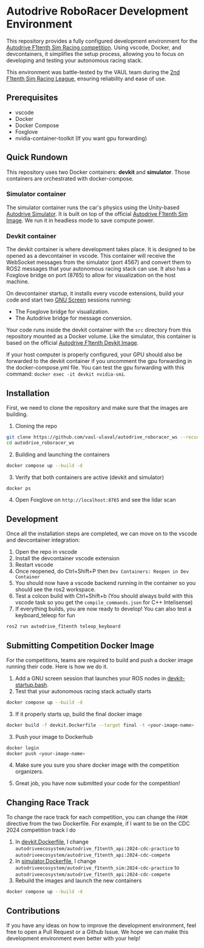 # Autodrive RoboRacer Development Environment

This repository provides a fully configured development environment for the [Autodrive F1tenth Sim Racing competition](https://github.com/AutoDRIVE-Ecosystem/AutoDRIVE-F1TENTH-Sim-Racing/). Using vscode, Docker, and devcontainers, it simplifies the setup process, allowing you to focus on developing and testing your autonomous racing stack.

This environment was battle-tested by the VAUL team during the [2nd F1tenth Sim Racing League](https://autodrive-ecosystem.github.io/competitions/f1tenth-sim-racing-cdc-2024/), ensuring reliability and ease of use.

## Prerequisites

- vscode
- Docker
- Docker Compose
- Foxglove
- nvidia-container-toolkit (If you want gpu forwarding)

## Quick Rundown

This repository uses two Docker containers: **devkit** and **simulator**. Those containers are orchestrated with docker-compose.

### Simulator container

The simulator container runs the car's physics using the Unity-based [Autodrive Simulator](https://github.com/AutoDRIVE-Ecosystem/AutoDRIVE/tree/AutoDRIVE-Simulator). It is built on top of the official [Autodrive F1tenth Sim Image](https://hub.docker.com/r/autodriveecosystem/autodrive_f1tenth_sim). We run it in headless mode to save compute power.

### Devkit container

The devkit container is where development takes place. It is designed to be opened as a devcontainer in vscode. This container will receive the WebSocket messages from the simulator (port 4567) and convert them to ROS2 messages that your autonomous racing stack can use. It also has a Foxglove bridge on port (8765) to allow for visualization on the host machine.

On devcontainer startup, it installs every vscode extensions, build your code and start two [GNU Screen](https://www.gnu.org/software/screen/) sessions running:

- The Foxglove bridge for visualization.
- The Autodrive bridge for message conversion.

Your code runs inside the devkit container with the `src` directory from this repository mounted as a Docker volume. Like the simulator, this container is based on the official [Autodrive F1tenth Devkit Image](https://hub.docker.com/r/autodriveecosystem/autodrive_f1tenth_api).

If your host computer is properly configured, your GPU should also be forwarded to the devkit container if you uncomment the gpu forwarding in the docker-compose.yml file. You can test the gpu forwarding with this command: `docker exec -it devkit nvidia-smi`.

## Installation

First, we need to clone the repository and make sure that the images are building.

1. Cloning the repo

```bash
git clone https://github.com/vaul-ulaval/autodrive_roboracer_ws --recurse-submodules
cd autodrive_roboracer_ws
```

2. Building and launching the containers

```bash
docker compose up --build -d
```

3. Verify that both containers are active (devkit and simulator)

```bash
docker ps
```

4. Open Foxglove on `http://localhost:8765` and see the lidar scan

## Development

Once all the installation steps are completed, we can move on to the vscode and devcontainer integration:

1. Open the repo in vscode
2. Install the devcontainer vscode extension
3. Restart vscode
4. Once reopened, do Ctrl+Shift+P then `Dev Containers: Reopen in Dev Container`
5. You should now have a vscode backend running in the container so you should see the ros2 workspace.
6. Test a colcon build with Ctrl+Shift+b (You should always build with this vscode task so you get the `compile_commands.json` for C++ Intelisense)
7. If everything builds, you are now ready to develop! You can also test a keyboard_teleop for fun

```bash
ros2 run autodrive_f1tenth teleop_keyboard
```

## Submitting Competition Docker Image

For the competitions, teams are required to build and push a docker image running their code. Here is how we do it.

1. Add a GNU screen session that launches your ROS nodes in [devkit-startup.bash](./devkit-startup.bash).
2. Test that your autonomous racing stack actually starts

```bash
docker compose up --build -d
```

3. If it properly starts up, build the final docker image

```bash
docker build -f devkit.Dockerfile --target final -t <your-image-name> .
```

3. Push your image to Dockerhub

```bash
docker login
docker push <your-image-name>
```

4. Make sure you sure you share docker image with the competition organizers.

5. Great job, you have now submitted your code for the competition!

## Changing Race Track

To change the race track for each competition, you can change the `FROM` directive from the two Dockerfile. For example, if I want to be on the CDC 2024 competition track I do

1. In [devkit.Dockerfile](./devkit.Dockerfile), I change `autodriveecosystem/autodrive_f1tenth_api:2024-cdc-practice` to `autodriveecosystem/autodrive_f1tenth_api:2024-cdc-compete`
2. In [simulator.Dockerfile](./devkit.Dockerfile), I change `autodriveecosystem/autodrive_f1tenth_sim:2024-cdc-practice` to `autodriveecosystem/autodrive_f1tenth_api:2024-cdc-compete`
3. Rebuild the images and launch the new containers

```bash
docker compose up --build -d
```

## Contributions

If you have any ideas on how to improve the development environment, feel free to open a Pull Request or a Github Issue. We hope we can make this development environment even better with your help!
